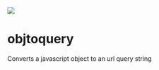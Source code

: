 ![](https://api.travis-ci.org/kristoferk/objtoquery.svg?branch=master)



# objtoquery
Converts a javascript object to an url query string
